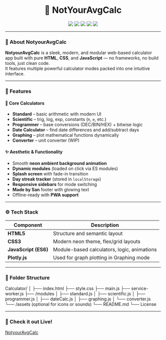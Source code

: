 <h1 align="center">
  🧮 NotYourAvgCalc  
</h1>

<p align="center">
  <img src="https://img.shields.io/badge/Status-Online-success?style=flat-square" />
  <img src="https://img.shields.io/badge/License-MIT-yellow?style=flat-square" />
  <img src="https://img.shields.io/badge/HTML-5-orange?style=flat-square&logo=html5" />
  <img src="https://img.shields.io/badge/CSS-3-blue?style=flat-square&logo=css3" />
  <img src="https://img.shields.io/badge/JavaScript-ES6-yellow?style=flat-square&logo=javascript" />
</p>

---

### 🚀 About NotyourAvgCalc
**NotyourAvgCalc** is a sleek, modern, and modular web-based calculator app built with pure **HTML**, **CSS**, and **JavaScript** — no frameworks, no build tools, just clean code.  
It features multiple powerful calculator modes packed into one intuitive interface.

---

### 🧩 Features

#### 🧠 Core Calculators
- **Standard** – basic arithmetic with modern UI  
- **Scientific** – trig, log, exp, constants (`π`, `e`, etc.)  
- **Programmer** – base conversions (DEC/BIN/HEX) + bitwise logic  
- **Date Calculator** – find date differences and add/subtract days  
- **Graphing** – plot mathematical functions dynamically  
- **Converter** – unit converter (WIP)

#### ✨ Aesthetic & Functionality
- Smooth **neon ambient background animation**
- **Dynamic modules** (loaded on click via ES modules)
- **Splash screen** with fade-in transition
- **Day streak tracker** (stored in `localStorage`)
- **Responsive sidebars** for mode switching
- **Made by San** footer with glowing text
- Offline-ready with **PWA support**


---

### ⚙️ Tech Stack

| Component | Description |
|------------|--------------|
| **HTML5** | Structure and semantic layout |
| **CSS3** | Modern neon theme, flex/grid layouts |
| **JavaScript (ES6)** | Module-based calculators, logic, animations |
| **Plotly.js** | Used for graph plotting in Graphing mode |

---

### 📂 Folder Structure
Calculator/
│
├── index.html
├── style.css
├── main.js
├── service-worker.js
├── /modules
│ ├── standard.js
│ ├── scientific.js
│ ├── programmer.js
│ ├── dateCalc.js
│ ├── graphing.js
│ └── converter.js
└── /assets (optional for icons or sounds)
└── README.md
└── License

---

### 🚀 Check it out Live! 

[NotyourAvgCalc](https://sanmitramukherjee.github.io/NotyourAvgCalc/)